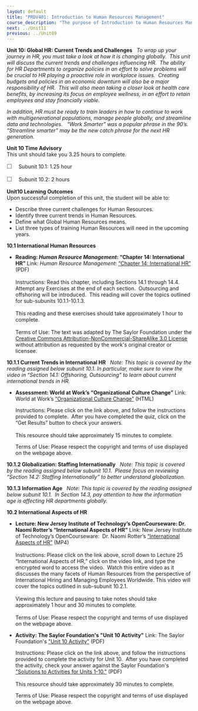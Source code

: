 ```yaml
---
layout: default
title: "PRDV401: Introduction to Human Resources Management"
course_description: "The purpose of Introduction to Human Resources Management is to provide a general overview of the concepts and applications of the many parts of Human Resources (HR). This course is for the entry level HR Generalist who wants to explore how the interdependence of the major topics in HR are created and implemented."
next: ../Unit11
previous: ../Unit09
---
```

**Unit 10: Global HR: Current Trends and Challenges** <span
id="10"></span> 
*To wrap up your journey in HR, you must take a look at how it is
changing globally.  This unit will discuss the current trends and
challenges influencing HR.  The ability for HR Departments to organize
policies in an effort to solve problems will be crucial to HR playing a
proactive role in workplace issues.  Creating budgets and policies in an
economic downturn will also be a major responsibility of HR.  This will
also mean taking a closer look at health care benefits, by increasing
its focus on employee wellness, in an effort to retain employees and
stay financially viable.*  
  
 *In addition, HR must be ready to train leaders in how to continue to
work with multigenerational populations, manage people globally, and
streamline data and technologies.   “Work Smarter” was a popular phrase
in the 90’s.  “Streamline smarter” may be the new catch phrase for the
next HR generation.*

**Unit 10 Time Advisory**  
This unit should take you 3.25 hours to complete.  
  
 <span
style="color: rgb(85, 85, 85); font-family: 'Myriad Pro', 'Gill Sans', 'Gill Sans MT', Calibri, sans-serif; font-size: 16px; line-height: 21px; text-align: left; -webkit-text-size-adjust: none; ">☐
   </span>Subunit 10.1: 1.25 hour  
  
 <span
style="color: rgb(85, 85, 85); font-family: 'Myriad Pro', 'Gill Sans', 'Gill Sans MT', Calibri, sans-serif; font-size: 16px; line-height: 21px; text-align: left; -webkit-text-size-adjust: none; ">☐
   </span>Subunit 10.2: 2 hours

**Unit10 Learning Outcomes**  
Upon successful completion of this unit, the student will be able to:  
  
-   Describe three current challenges for Human Resources.
-   Identify three current trends in Human Resources.
-   Define what Global Human Resources means.
-   List three types of training Human Resources will need in the
    upcoming years.

**10.1 International Human Resources** <span id="10.1"></span> 
-   **Reading: *Human Resource Management*: “Chapter 14: International
    HR”**
    Link: *Human Resource Management*: [“Chapter 14: International
    HR”](https://resources.saylor.org/archived/textbooks/Human%20Resource%20Management.pdf)
    (PDF)  
        
     Instructions: Read this chapter, including Sections 14.1 through
    14.4.  Attempt any Exercises at the end of each section.
     Outsourcing and offshoring will be introduced.  This reading will
    cover the topics outlined for sub-subunits 10.1.1-10.1.3.  
        
     This reading and these exercises should take approximately 1 hour
    to complete.  
        
     Terms of Use: The text was adapted by The Saylor Foundation under
    the [Creative Commons Attribution-NonCommercial-ShareAlike 3.0
    License](http://creativecommons.org/licenses/by-nc-sa/3.0/) without
    attribution as requested by the work's original creator or
    licensee. 

**10.1.1 Current Trends in International HR** <span id="10.1.1"></span> 
*Note: This topic is covered by the reading assigned below subunit 10.1.
In particular, make sure to view the video in “Section 14.1: Offshoring,
Outsourcing” to learn about current international trends in HR.*

-   **Assessment: World at Work’s “Organizational Culture Change”**
    Link: World at Work’s [“Organizational Culture
    Change”](http://www.worldatwork.org/waw/testknowledge/html/w4-selfquiz.html)
    (HTML)  
      
     Instructions: Please click on the link above, and follow the
    instructions provided to complete.  After you have completed the
    quiz, click on the “Get Results” button to check your answers.  
        
     This resource should take approximately 15 minutes to complete.  
      
     Terms of Use: Please respect the copyright and terms of use
    displayed on the webpage above. 

**10.1.2 Globalization: Staffing Internationally** <span
id="10.1.2"></span> 
*Note: This topic is covered by the reading assigned below subunit
10.1.  Please focus on reviewing “Section 14.2: Staffing
Internationally” to better understand globalization.*

**10.1.3 Information Age** <span id="10.1.3"></span> 
*Note: This topic is covered by the reading assigned below subunit 10.1.
 In Section 14.3, pay attention to how the information age is affecting
HR departments globally.*

**10.2 International Aspects of HR** <span id="10.2"></span> 
-   **Lecture: New Jersey Institute of Technology’s OpenCourseware: Dr.
    Naomi Rotter’s “International Aspects of HR”**
    Link: New Jersey Institute of Technology’s OpenCourseware:  Dr.
    Naomi Rotter’s [“International Aspects of
    HR”](http://ocw.njit.edu/som/hrm/hrm-303/index.php) (MP4)  
        
     Instructions: Please click on the link above, scroll down to
    Lecture 25 “International Aspects of HR,” click on the video link,
    and type the encrypted word to access the video.  Watch this entire
    video as it discusses the many facets of Human Resources from the
    perspective of International Hiring and Managing Employees
    Worldwide. This video will cover the topics outlined in sub-subunit
    10.2.1.  
        
     Viewing this lecture and pausing to take notes should take
    approximately 1 hour and 30 minutes to complete.  
        
     Terms of Use: Please respect the copyright and terms of use
    displayed on the webpage above. 

-   **Activity: The Saylor Foundation's "Unit 10 Activity"**
    Link: The Saylor Foundation's ["Unit 10
    Activity"](https://resources.saylor.org/archived/wp-content/uploads/2012/06/PRDV401-HR101-Units-1-10-Activities.pdf) (PDF)  
      
     Instructions: Please click on the link above, and follow the
    instructions provided to complete the activity for Unit 10.  After
    you have completed the activity, check your answer against the
    Saylor Foundation's ["Solutions to Activities for Units
    1-10."](https://resources.saylor.org/archived/wp-content/uploads/2012/06/PRDV401-HR101-Units-1-10-Activities-Answer-Key.pdf) (PDF)  
        
     This resource should take approximately 30 minutes to complete.  
      
     Terms of Use: Please respect the copyright and terms of use
    displayed on the webpage above. 


